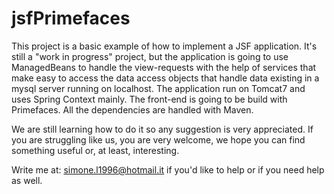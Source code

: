# jsfPrimefaces
This project is a basic example of how to implement a JSF application.
It's still a "work in progress" project, but the application is going to use ManagedBeans to handle the view-requests with the help of 
services that make easy to access the data access objects that handle data existing in a mysql server running on localhost.
The application run on Tomcat7 and uses Spring Context mainly. The front-end is going to be build with Primefaces.
All the dependencies are handled with Maven.

We are still learning how to do it so any suggestion is very appreciated. 
If you are struggling like us, you are very welcome, we hope you can find something useful or, at least, interesting. 

Write me at: simone.l1996@hotmail.it if you'd like to help or if you need help as well.
